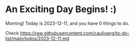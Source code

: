 # An Exciting Day Begins! :)

Morning! Today is 2023-12-11, and you have 0 things to do.

Check https://raw.githubusercontent.com/cauliyang/to-do-list/main/todos/2023-12-11.md